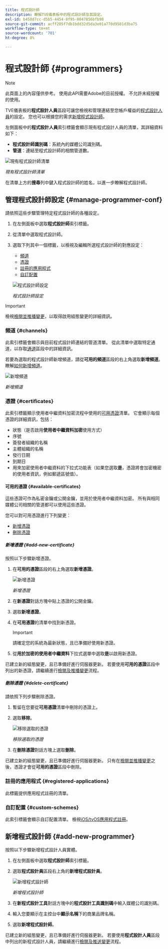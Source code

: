 ```yaml
---
title: 程式設計師
description: 瞭解TVE儀表板中的程式設計師及其設定。
exl-id: b450d7cc-d5b5-4454-8f95-8047856bfb98
source-git-commit: acff285f7db1bdd32d5da3e01a770d9581d3ba75
workflow-type: tm+mt
source-wordcount: '701'
ht-degree: 0%

---
```


# 程式設計師 {#programmers}

>[!NOTE]
>
>此頁面上的內容僅供參考。 使用此API需要Adobe的目前授權。 不允許未經授權的使用。

TVE儀表板的&#x200B;**程式設計人員**&#x200B;區段可讓您檢視和管理連結至您帳戶權益的[程式設計人員](/help/authentication/glossary.md#programmer)的設定。 您也可以根據您的需求[新增程式設計師](#add-new-programmer)。

左側面板中的&#x200B;**程式設計人員**&#x200B;索引標籤會顯示現有程式設計人員的清單，其詳細資料如下：

* **程式設計師識別碼**：系統內的媒體公司識別碼。
* **管道**：連結至程式設計師的相關管道數。

![現有程式設計師清單](../../assets/tve-dashboard/new-tve-dashboard/programmers/programmers-list-view.png)

*現有程式設計師清單*

在清單上方的&#x200B;**搜尋**&#x200B;列中鍵入程式設計師的姓名，以進一步瞭解程式設計師。

## 管理程式設計師設定 {#manage-programmer-conf}

請依照這些步驟管理特定程式設計師的各種設定。

1. 在左側面板中選取&#x200B;**程式設計師**&#x200B;索引標籤。
1. 從清單中選取程式設計師。
1. 選取下列其中一個標籤，以檢視及編輯所選程式設計師的對應設定：

   * [頻道](#channels)
   * [憑證](#certificates)
   * [註冊的應用程式](#registered-applications)
   * [自訂配置](#custom-schemes)

   ![程式設計師設定](../../assets/tve-dashboard/new-tve-dashboard/programmers/programmer-tabs-view.png)

   *程式設計師設定*

>[!IMPORTANT]
>
> 檢視[檢閱並推播變更](/help/authentication/tve-dashboard/new-tve-dashboard/tve-dashboard-review-push-changes.md)，以取得啟用組態變更的詳細資訊。

### 頻道 {#channels}

此索引標籤會顯示與目前程式設計師連結的管道清單。 從此清單中選取特定通道，以存取[通道](/help/authentication/tve-dashboard/new-tve-dashboard/tve-dashboard-channels.md)區段中的詳細資訊。

若要為選取的程式設計師新增頻道，請從&#x200B;**可用的頻道**&#x200B;區段的右上角選取&#x200B;**新增頻道**。 瞭解[如何新增頻道](/help/authentication/tve-dashboard/new-tve-dashboard/tve-dashboard-channels.md#add-new-channel)。

![新增頻道](../../assets/tve-dashboard/new-tve-dashboard/programmers/programmer-add-new-channel-button.png)

*新增頻道*

### 憑證 {#certificates}

此索引標籤顯示使用者中繼資料加密流程中使用的[可用憑證](#available-certificates)清單。 它會顯示每個憑證的詳細資訊，包括：

* 狀態（是否啟用&#x200B;**使用者中繼資料加密**&#x200B;使用方式）
* 序號
* 簽發者組織的名稱
* 主體組織的名稱
* 發行日期
* 到期日
* 用來加密使用者中繼資料的下拉式功能表（如果您選取&#x200B;**是**，憑證將會加密機密的使用者資訊，例如郵遞區號值）。

#### 可用的憑證 {#available-certificates}

這些憑證可作為私密金鑰或公開金鑰，並用於使用者中繼資料加密。 所有與相同媒體公司相關的管道都可以使用這些憑證。

您可以對可用憑證進行下列變更：

* [新增憑證](#add-new-certificate)
* [刪除憑證](#delete-certificate)

##### 新增憑證 {#add-new-certificate}

按照以下步驟新增憑證。

1. 在&#x200B;**可用的憑證**&#x200B;區段的右上角選取&#x200B;**新增憑證**。

   ![新增憑證](../../assets/tve-dashboard/new-tve-dashboard/programmers/programmer-add-new-certificate-button.png)

   *新增憑證*

1. 在&#x200B;**新憑證**&#x200B;對話方塊中貼上憑證的公開金鑰。

1. 選取&#x200B;**新增憑證**。

1. 在&#x200B;**可用憑證**&#x200B;的清單中找到新憑證。

   >[!IMPORTANT]
   >
   > 請確定您的系統為最新狀態，且已準備好使用新憑證。

1. 從&#x200B;**用於加密的使用者中繼資料**&#x200B;下拉式選單中選取&#x200B;**是**&#x200B;以啟用新憑證。

已建立新的組態變更，且已準備好進行伺服器更新。 若要使用&#x200B;**可用的憑證**&#x200B;區段中列出的新憑證，請繼續進行[檢閱及推播變更](/help/authentication/tve-dashboard/new-tve-dashboard/tve-dashboard-review-push-changes.md)流程。

##### 刪除憑證 {#delete-certificate}

請依照下列步驟刪除憑證。

1. 暫留在您要從&#x200B;**可用憑證**&#x200B;清單中刪除的憑證上。

1. 選取&#x200B;**移除**。

   ![移除選取的憑證](../../assets/tve-dashboard/new-tve-dashboard/programmers/programmer-remove-certificate-button.png)

   *移除選取的憑證*

1. 在&#x200B;**刪除憑證**&#x200B;對話方塊上選取&#x200B;**刪除**。

已建立新的組態變更，且已準備好進行伺服器更新。 只有在[檢閱並推播變更](/help/authentication/tve-dashboard/new-tve-dashboard/tve-dashboard-review-push-changes.md)之後，憑證才會從&#x200B;**可用的憑證**&#x200B;區段中刪除。

### 註冊的應用程式 {#registered-applications}

此標籤提供應用程式註冊的清單。

### 自訂配置 {#custom-schemes}

此索引標籤會顯示自訂配置清單。 檢視[iOS/tvOS應用程式註冊](/help/authentication/iostvos-application-registration.md)。

## 新增程式設計師 {#add-new-programmer}

按照以下步驟新增程式設計人員實體。

1. 在左側面板中選取&#x200B;**程式設計師**&#x200B;索引標籤。

1. 選取&#x200B;**程式設計員**&#x200B;區段右上角的&#x200B;**新增程式設計員**。

   ![新增程式設計師](../../assets/tve-dashboard/new-tve-dashboard/programmers/programmer-add-new-programmer-button.png)

   *新增程式設計師*

1. 在&#x200B;**新程式設計工具**&#x200B;對話方塊中的&#x200B;**程式設計工具識別碼**&#x200B;中輸入媒體公司識別碼。

1. 輸入您要顯示在主控台中&#x200B;**顯示名稱**&#x200B;下的商業品牌名稱。

1. 選取&#x200B;**新增程式設計師**。

已建立新的組態變更，且已準備好進行伺服器更新。 若要使用&#x200B;**程式設計人員**&#x200B;區段中列出的新程式設計人員，請繼續進行[檢閱及推送變更](/help/authentication/tve-dashboard/new-tve-dashboard/tve-dashboard-review-push-changes.md)流程。
